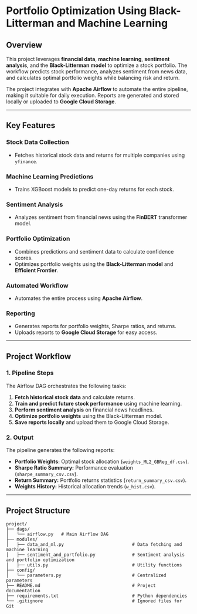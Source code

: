 # **Portfolio Optimization Using Black-Litterman and Machine Learning**

## **Overview**
This project leverages **financial data**, **machine learning**, **sentiment analysis**, and the **Black-Litterman model** to optimize a stock portfolio. The workflow predicts stock performance, analyzes sentiment from news data, and calculates optimal portfolio weights while balancing risk and return.

The project integrates with **Apache Airflow** to automate the entire pipeline, making it suitable for daily execution. Reports are generated and stored locally or uploaded to **Google Cloud Storage**.

---

## **Key Features**

### **Stock Data Collection**
- Fetches historical stock data and returns for multiple companies using `yfinance`.

### **Machine Learning Predictions**
- Trains XGBoost models to predict one-day returns for each stock.

### **Sentiment Analysis**
- Analyzes sentiment from financial news using the **FinBERT** transformer model.

### **Portfolio Optimization**
- Combines predictions and sentiment data to calculate confidence scores.
- Optimizes portfolio weights using the **Black-Litterman model** and **Efficient Frontier**.

### **Automated Workflow**
- Automates the entire process using **Apache Airflow**.

### **Reporting**
- Generates reports for portfolio weights, Sharpe ratios, and returns.
- Uploads reports to **Google Cloud Storage** for easy access.

---

## **Project Workflow**

### **1. Pipeline Steps**
The Airflow DAG orchestrates the following tasks:
1. **Fetch historical stock data** and calculate returns.
2. **Train and predict future stock performance** using machine learning.
3. **Perform sentiment analysis** on financial news headlines.
4. **Optimize portfolio weights** using the Black-Litterman model.
5. **Save reports locally** and upload them to Google Cloud Storage.

### **2. Output**
The pipeline generates the following reports:
- **Portfolio Weights:** Optimal stock allocation (`weights_ML2_GBReg_df.csv`).
- **Sharpe Ratio Summary:** Performance evaluation (`sharpe_summary_csv.csv`).
- **Return Summary:** Portfolio returns statistics (`return_summary_csv.csv`).
- **Weights History:** Historical allocation trends (`w_hist.csv`).

---

## **Project Structure**

```plaintext
project/
├── dags/
│   └── airflow.py   # Main Airflow DAG
├── modules/
│   ├── data_and_ml.py                          # Data fetching and machine learning
│   ├── sentiment_and_portfolio.py              # Sentiment analysis and portfolio optimization
│   ├── utils.py                                # Utility functions
├── config/
│   └── parameters.py                           # Centralized parameters
├── README.md                                   # Project documentation
├── requirements.txt                            # Python dependencies
└── .gitignore                                  # Ignored files for Git
